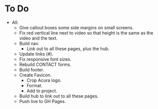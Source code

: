 # To Do

- All:
  - Give callout boxes some side margins on small screens.
  - Fix red vertical line next to video so that height is the same as the video and the text.
  - Build nav.
    - Link out to all these pages, plus the hub.
  - Update links (#).
  - Fix responsive font sizes.
  - Rebuild CONTACT forms.
  - Build footer.
  - Create Favicon.
    - Crop Acura logo.
    - Format.
    - Add to project.
  - Build hub to link out to all these pages.
  - Push live to GH Pages.